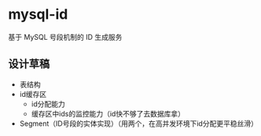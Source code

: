 # mysql-id
基于 MySQL 号段机制的 ID 生成服务


## 设计草稿

- 表结构
- id缓存区
  - id分配能力
  - 缓存区中ids的监控能力（id快不够了去数据库拿）
- Segment（ID号段的实体实现）（用两个，在高并发环境下id分配更平稳丝滑）